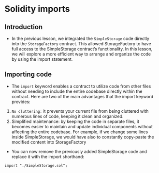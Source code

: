 # Solidity imports

## Introduction
- In the previous lesson, we integrated the `SimpleStorage` code directly into the `StorageFactory` contract. This allowed StorageFactory to have full access to the SimpleStorage contract’s functionality. In this lesson, we will explore a more efficient way to arrange and organize the code by using the import statement.

## Importing code
- The `import` keyword enables a contract to utilize code from other files without needing to include the entire codebase directly within the contract. Here are two of the main advantages that the import keyword provides:
1. `No cluttering:` it prevents your current file from being cluttered with numerous lines of code, keeping it clean and organized.
2. Simplified maintenance: by keeping the code in separate files, it becomes easier to maintain and update individual components without affecting the entire codebase. For example, if we change some lines inside SimpleStorage, we would have also to constantly copy-paste the modified content into StorageFactory

- You can now remove the previously added SimpleStorage code and replace it with the import shorthand:

```
import "./SimpleStorage.sol";
```

## 
